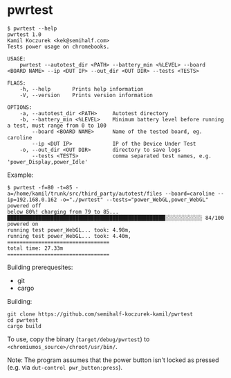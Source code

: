 # pwrtest

```
$ pwrtest --help
pwrtest 1.0
Kamil Koczurek <kek@semihalf.com>
Tests power usage on chromebooks.

USAGE:
    pwrtest --autotest_dir <PATH> --battery_min <%LEVEL> --board <BOARD NAME> --ip <DUT IP> --out_dir <OUT DIR> --tests <TESTS>

FLAGS:
    -h, --help       Prints help information
    -V, --version    Prints version information

OPTIONS:
    -a, --autotest_dir <PATH>     Autotest directory
    -b, --battery_min <%LEVEL>    Minimum battery level before running a test, must range from 0 to 100
        --board <BOARD NAME>      Name of the tested board, eg. caroline
        --ip <DUT IP>             IP of the Device Under Test
    -o, --out_dir <OUT DIR>       directory to save logs
        --tests <TESTS>           comma separated test names, e.g. 'power_Display,power_Idle'
```

Example:
```
$ pwrtest -f=80 -t=85 -a=/home/kamil/trunk/src/third_party/autotest/files --board=caroline --ip=192.168.0.162 -o="./pwrtest" --tests="power_WebGL,power_WebGL"
powered off
below 80%! charging from 79 to 85...
███████████████████████████████████████████████████░░░░░░░░░░░░ 84/100
powered on
running test power_WebGL... took: 4.98m, 
running test power_WebGL... took: 4.40m, 
=================================
total time: 27.33m
=================================
```

Building prerequesites:
* git
* cargo

Building:
```
git clone https://github.com/semihalf-koczurek-kamil/pwrtest
cd pwrtest
cargo build
```

To use, copy the binary (`target/debug/pwrtest`) to `<chromiumos_source>/chroot/usr/bin/`.

Note: The program assumes that the power button isn't locked as pressed (e.g. via `dut-control pwr_button:press`).

